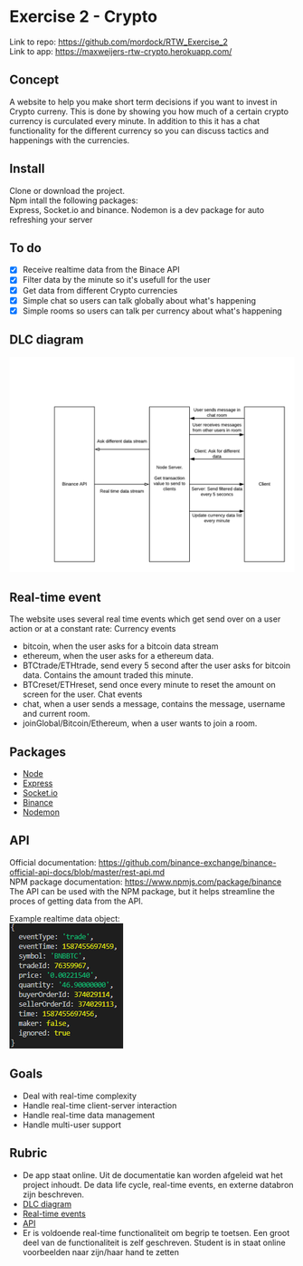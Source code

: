 # Exercise 2 - Crypto

Link to repo: https://github.com/mordock/RTW_Exercise_2  
Link to app: https://maxweijers-rtw-crypto.herokuapp.com/  

## Concept
A website to help you make short term decisions if you want to invest in Crypto curreny. This is done by showing you how much of a certain crypto currency is curculated every minute. In addition to this it has a chat functionality for the different currency so you can discuss tactics and happenings with the currencies. 

## Install
Clone or download the project.   
Npm intall the following packages:  
Express, Socket.io and binance.
Nodemon is a dev package for auto refreshing your server  

## To do 

- [x] Receive realtime data from the Binace API
- [x] Filter data by the minute so it's usefull for the user
- [x] Get data from different Crypto currencies
- [x] Simple chat so users can talk globally about what's happening
- [x] Simple rooms so users can talk per currency about what's happening

## DLC diagram
![alt_text](https://github.com/mordock/real-time-web-1920/blob/master/course/resources/Blank%20Diagram2.png)

## Real-time event
The website uses several real time events which get send over on a user action or at a constant rate:
Currency events
- bitcoin, when the user asks for a bitcoin data stream
- ethereum, when the user asks for a ethereum data.
- BTCtrade/ETHtrade, send every 5 second after the user asks for bitcoin data. Contains the amount traded this minute.
- BTCreset/ETHreset, send once every minute to reset the amount on screen for the user.
Chat events
- chat, when a user sends a message, contains the message, username and current room.
- joinGlobal/Bitcoin/Ethereum, when a user wants to join a room.

## Packages
- [Node](https://nodejs.org/)
- [Express](https://expressjs.com/)
- [Socket.io](https://socket.io/)
- [Binance](https://www.npmjs.com/package/binance)
- [Nodemon](https://www.npmjs.com/package/nodemon)

## API
Official documentation: https://github.com/binance-exchange/binance-official-api-docs/blob/master/rest-api.md  
NPM package documentation: https://www.npmjs.com/package/binance  
The API can be used with the NPM package, but it helps streamline the proces of getting data from the API.

Example realtime data object:  
![alt_text](https://github.com/mordock/real-time-web-1920/blob/master/course/resources/Object.png)

## Goals

- Deal with real-time complexity
- Handle real-time client-server interaction
- Handle real-time data management
- Handle multi-user support

## Rubric
- De app staat online. Uit de documentatie kan worden afgeleid wat het project inhoudt. De data life cycle, real-time events, en externe databron zijn beschreven.  
- [DLC diagram](#DLC-diagram)
- [Real-time events](#Real-time-event)
- [API](#API)
-	Er is voldoende real-time functionaliteit om begrip te toetsen. Een groot deel van de functionaliteit is zelf geschreven. Student is in staat online voorbeelden naar zijn/haar hand te zetten

[rubric]: https://docs.google.com/spreadsheets/d/e/2PACX-1vSd1I4ma8R5mtVMyrbp6PA2qEInWiOialK9Fr2orD3afUBqOyvTg_JaQZ6-P4YGURI-eA7PoHT8TRge/pubhtml
